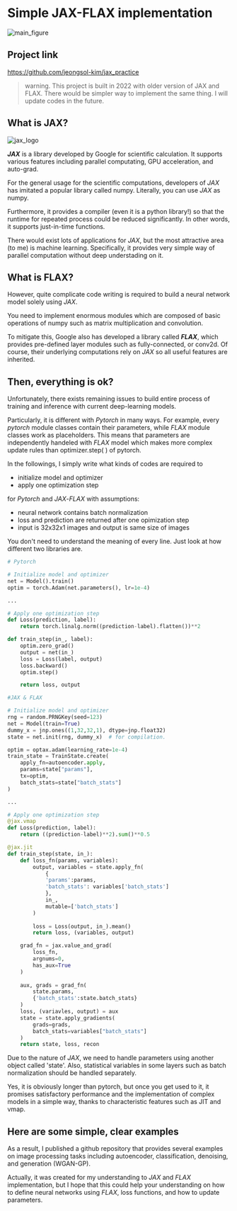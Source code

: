 # Simple JAX-FLAX implementation

![main_figure](https://images.unsplash.com/photo-1559600279-23b5cc415412?ixlib=rb-4.0.3&ixid=M3wxMjA3fDB8MHxwaG90by1wYWdlfHx8fGVufDB8fHx8fA%3D%3D&auto=format&fit=crop&w=774&q=80)

## Project link
https://github.com/jeongsol-kim/jax_practice

> warning. This project is built in 2022 with older version of JAX and FLAX. There would be simpler way to implement the same thing. I will update codes in the future.

## What is JAX?
![jax_logo](https://modulabs.co.kr/wp-content/uploads/2023/02/jax_logo-1536x480.jpg)

_**JAX**_ is a library developed by Google for scientific calculation. It supports various features including parallel computating, GPU acceleration, and auto-grad. 

For the general usage for the scientific computations, developers of _JAX_ has imitated a popular library called numpy. Literally, you can use _JAX_ as numpy. 

Furthermore, it provides a compiler (even it is a python library!) so that the runtime for repeated process could be reduced significantly. In other words, it supports just-in-time functions.

There would exist lots of applications for _JAX_, but the most attractive area (to me) is machine learning. Specifically, it provides very simple way of parallel computation without deep understading on it.


## What is FLAX?

However, quite complicate code writing is required to build a neural network model solely using _JAX_. 

You need to implement enormous modules which are composed of basic operations of numpy such as matrix multiplication and convolution. 

To mitigate this, Google also has developed a library called _**FLAX**_, which provides pre-defined layer modules such as fully-connected, or conv2d. Of course, their underlying computations rely on _JAX_ so all useful features are inherited. 


## Then, everything is ok?

Unfortunately, there exists remaining issues to build entire process of training and inference with current deep-learning models. 

Particularly, it is different with _Pytorch_ in many ways. For example, every _pytorch_ module classes contain their parameters, while _FLAX_ module classes work as placeholders. This means that parameters are independently handeled with _FLAX_ model which makes more complex update rules than optimizer.step( ) of pytorch.

In the followings, I simply write what kinds of codes are required to

- initialize model and optimizer
- apply one optimization step

for _Pytorch_ and _JAX_-_FLAX_ with assumptions:

- neural network contains batch normalization
- loss and prediction are returned after one opimization step
- input is 32x32x1 images and output is same size of images

You don't need to understand the meaning of every line. Just look at how different two libraries are.

```python
# Pytorch

# Initialize model and optimizer
net = Model().train()
optim = torch.Adam(net.parameters(), lr=1e-4)

...

# Apply one optimization step
def Loss(prediction, label):
    return torch.linalg.norm((prediction-label).flatten())**2

def train_step(in_, label):
    optim.zero_grad()
    output = net(in_)
    loss = Loss(label, output) 
    loss.backward()
    optim.step()

    return loss, output

```

```python
#JAX & FLAX

# Initialize model and optimizer
rng = random.PRNGKey(seed=123)
net = Model(train=True)
dummy_x = jnp.ones((1,32,32,1), dtype=jnp.float32)
state = net.init(rng, dummy_x)  # for compilation.

optim = optax.adam(learning_rate=1e-4)
train_state = TrainState.create(
    apply_fn=autoencoder.apply,
    params=state["params"],
    tx=optim,
    batch_stats=state["batch_stats"]
)

...

# Apply one optimization step
@jax.vmap
def Loss(prediction, label):
    return ((prediction-label)**2).sum()**0.5

@jax.jit
def train_step(state, in_):
    def loss_fn(params, variables):
        output, variables = state.apply_fn(
            {
            'params':params, 
            'batch_stats': variables['batch_stats']
            },
            in_,
            mutable=['batch_stats']
        )
        
        loss = Loss(output, in_).mean()
        return loss, (variables, output)

    grad_fn = jax.value_and_grad(
        loss_fn,
        argnums=0,
        has_aux=True
    )
    
    aux, grads = grad_fn(
        state.params,
        {'batch_stats':state.batch_stats}
    )
    loss, (variavles, output) = aux
    state = state.apply_gradients(
        grads=grads,
        batch_stats=variables["batch_stats"]
    )
    return state, loss, recon

```

Due to the nature of _JAX_, we need to handle parameters using another object called 'state'. Also, statistical variables in some layers such as batch normalization should be handled separately. 

Yes, it is obviously longer than pytorch, but once you get used to it, it promises satisfactory performance and the implementation of complex models in a simple way, thanks to characteristic features such as JIT and vmap.

## Here are some simple, clear examples

As a result, I published a github repository that provides several examples on image processing tasks including autoencoder, classification, denoising, and generation (WGAN-GP). 

Actually, it was created for my understanding to _JAX_ and _FLAX_ implementation, but I hope that this could help your understanding on how to define neural networks using _FLAX_, loss functions, and how to update parameters.
